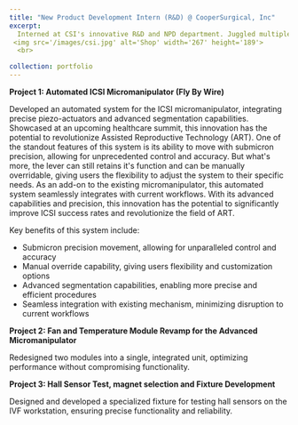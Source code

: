 ```yaml
---
title: "New Product Development Intern (R&D) @ CooperSurgical, Inc"
excerpt: 
  Interned at CSI's innovative R&D and NPD department. Juggled multiple projects and collaborated with exceptional engineers.
 <img src='/images/csi.jpg' alt='Shop' width='267' height='189'>
  <br>

collection: portfolio
---
```


**Project 1: Automated ICSI Micromanipulator (Fly By Wire)**

Developed an automated system for the ICSI micromanipulator, integrating precise piezo-actuators and advanced segmentation capabilities.
Showcased at an upcoming healthcare summit, this innovation has the potential to revolutionize Assisted Reproductive Technology (ART).
One of the standout features of this system is its ability to move with submicron precision, allowing for unprecedented control and accuracy. But what's more, the lever can still retains it's function and can be manually overridable, giving users the flexibility to adjust the system to their specific needs.
As an add-on to the existing micromanipulator, this automated system seamlessly integrates with current workflows. With its advanced capabilities and precision, this innovation has the potential to significantly improve ICSI success rates and revolutionize the field of ART.

Key benefits of this system include:

- Submicron precision movement, allowing for unparalleled control and accuracy
- Manual override capability, giving users flexibility and customization options
- Advanced segmentation capabilities, enabling more precise and efficient procedures
- Seamless integration with existing mechanism, minimizing disruption to current workflows
  

**Project 2: Fan and Temperature Module Revamp for the Advanced Micromanipulator**

Redesigned two modules into a single, integrated unit, optimizing performance without compromising functionality.


**Project 3: Hall Sensor Test, magnet selection and Fixture Development**

Designed and developed a specialized fixture for testing hall sensors on the IVF workstation, ensuring precise functionality and reliability.



